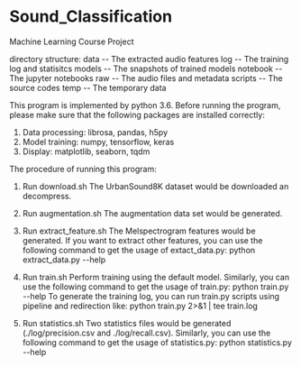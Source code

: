 # Sound_Classification
Machine Learning Course Project

directory structure:
data     -- The extracted audio features
log      -- The training log and statisitcs
models   -- The snapshots of trained models
notebook -- The jupyter notebooks
raw      -- The audio files and metadata
scripts  -- The source codes
temp     -- The temporary data

This program is implemented by python 3.6. Before running the program, please 
make sure that the following packages are installed correctly:
1) Data processing: librosa, pandas, h5py
2) Model training: numpy, tensorflow, keras
3) Display: matplotlib, seaborn, tqdm

The procedure of running this program:
1) Run download.sh
    The UrbanSound8K dataset would be downloaded an decompress.

2) Run augmentation.sh
    The augmentation data set would be generated.

3) Run extract_feature.sh
    The Melspectrogram features would be generated. If you want to extract
    other features, you can use the following command to get the usage of 
    extact_data.py:
        python extract_data.py --help

4) Run train.sh
    Perform training using the default model. Similarly, you can use the 
    following command to get the usage of train.py:
        python train.py --help
    To generate the training log, you can run train.py scripts using pipeline and
    redirection like:
        python train.py 2>&1 | tee train.log


5) Run statistics.sh
    Two statistics files would be generated (./log/precision.csv and ./log/recall.csv).
    Similarly, you can use the following command to get the usage of statistics.py:
        python statistics.py --help